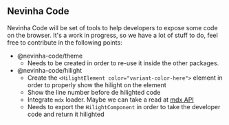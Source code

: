 ## Nevinha Code

Nevinha Code will be set of tools to help developers to expose some code on the browser. It's a work in progress, so we have a lot of stuff to do, feel free to contribute in the following points:

- @nevinha-code/theme
  - Needs to be created in order to re-use it inside the other packages.
- @nevinha-code/hilight
  - Create the `<HilightElement color="variant-color-here">` element in order to properly show the hilight on the element
  - Show the line number before de hilighted code
  - Integrate `mdx` loader. Maybe we can take a read at [mdx API](https://mdxjs.com/advanced/api)
  - Needs to export the `HilightComponent` in order to take the developer code and return it hilighted
